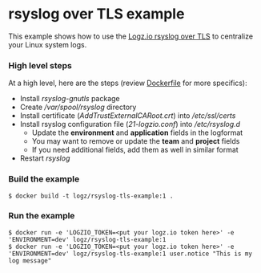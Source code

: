 # rsyslog over TLS example
This example shows how to use the [Logz.io rsyslog over TLS](https://app.logz.io/#/dashboard/data-sources/rsyslog-overTLS) to centralize your Linux system logs.

### High level steps
At a high level, here are the steps (review [Dockerfile](Dockerfile) for more specifics):
- Install *rsyslog-gnutls* package
- Create */var/spool/rsyslog* directory
- Install certificate (*AddTrustExternalCARoot.crt*) into */etc/ssl/certs*
- Install rsyslog configuration file (*21-logzio.conf*) into */etc/rsyslog.d*
  - Update the **environment** and **application** fields in the logformat
  - You may want to remove or update the **team** and **project** fields
  - If you need additional fields, add them as well in similar format
- Restart *rsyslog*

### Build the example
```shell
$ docker build -t logz/rsyslog-tls-example:1 .
```

### Run the example
```shell
$ docker run -e 'LOGZIO_TOKEN=<put your logz.io token here>' -e 'ENVIRONMENT=dev' logz/rsyslog-tls-example:1
$ docker run -e 'LOGZIO_TOKEN=<put your logz.io token here>' -e 'ENVIRONMENT=dev' logz/rsyslog-tls-example:1 user.notice "This is my log message"
```
